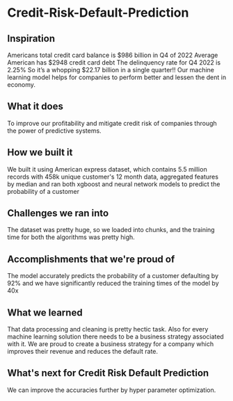 # Credit-Risk-Default-Prediction

## Inspiration
Americans total credit card balance is $986 billion in Q4 of 2022
Average American has $2948 credit card debt
The delinquency rate for Q4 2022 is 2.25%
So it’s a whopping $22.17 billion in a single quarter!! 
Our machine learning model helps for companies to perform better and lessen the dent in economy.

## What it does
To improve our profitability and mitigate credit risk of companies through the power of predictive systems.

## How we built it
We built it using American express dataset, which contains 5.5 million records with 458k unique customer's 12 month data, aggregated features by median and ran both xgboost and neural network models to predict the probability of a customer

## Challenges we ran into
The dataset was pretty huge, so we loaded into chunks, and the training time for both the algorithms was pretty high.

## Accomplishments that we're proud of
The model accurately predicts the probability of a customer defaulting by 92% and we have significantly reduced the training times of the model by 40x

## What we learned
That data processing and cleaning is pretty hectic task. Also for every machine learning solution there needs to be a business strategy associated with it. We are proud to create a business strategy for a company which improves their revenue and reduces the default rate.

## What's next for Credit Risk Default Prediction
We can improve the accuracies further by hyper parameter optimization.
